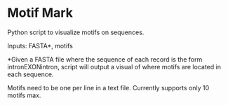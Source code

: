 # Motif Mark

Python script to visualize motifs on sequences.

Inputs: FASTA*, motifs

*Given a FASTA file where the sequence of each record is the form intronEXONintron, script will output a visual of where motifs are located in each sequence.

Motifs need to be one per line in a text file. Currently supports only 10 motifs max. 


